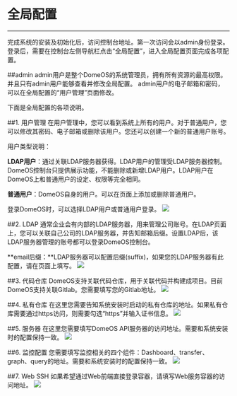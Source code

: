 # 全局配置
---
完成系统的安装及初始化后，访问控制台地址。第一次访问会以admin身份登录。登录后，需要在控制台左侧导航栏点击“全局配置”，进入全局配置页面完成各项配置。

##admin
admin用户是整个DomeOS的系统管理员，拥有所有资源的最高权限。并且只有admin用户能够查看并修改全局配置。
admin用户的电子邮箱和密码，可以在全局配置的“用户管理”页面修改。

下面是全局配置的各项说明。

##1. 用户管理
在用户管理中，您可以看到系统上所有的用户。对于普通用户，您可以修改其密码、电子邮箱或删除该用户。您还可以创建一个新的普通用户账号。

用户类型说明：

**LDAP用户**：通过关联LDAP服务器获得。LDAP用户的管理受LDAP服务器控制。DomeOS控制台只提供展示功能，不能删除或新增LDAP用户。LDAP用户在DomeOS上和普通用户的设定、权限等完全相同。

**普通用户**：DomeOS自身的用户。可以在页面上添加或删除普通用户。

登录DomeOS时，可以选择LDAP用户或普通用户登录。
![](http://881471b33d4f9.cdn.sohucs.com/q_mini/newproject1.jpg)

##2. LDAP
通常企业会有内部的LDAP服务器，用来管理公司账号。在LDAP页面上，您可以关联自己公司的LDAP服务器，并告知邮箱后缀。设置LDAP后，该LDAP服务器管理的账号都可以登录DomeOS控制台。

**email后缀：**LDAP服务器可以配置后缀(suffix)，如果您的LDAP服务器有此配置，请在页面上填写。
![](http://881471b33d4f9.cdn.sohucs.com/q_mini/newproject2.jpg)

##3. 代码仓库
DomeOS支持关联代码仓库，用于关联代码并构建成项目。目前DomeOS支持关联Gitlab。您需要填写您的Gitlab地址。
![](http://881471b33d4f9.cdn.sohucs.com/q_mini/newproject3.jpg)

##4. 私有仓库
在这里您需要告知系统安装时启动的私有仓库的地址。如果私有仓库需要通过https访问，则需要勾选“https”并输入证书信息。
![](http://881471b33d4f9.cdn.sohucs.com/q_mini/newproject4.jpg)

##5. 服务器
在这里您需要填写DomeOS API服务器的访问地址。需要和系统安装时的配置保持一致。
![](http://881471b33d4f9.cdn.sohucs.com/q_mini/newproject5.jpg)

##6. 监控配置
您需要填写监控相关的四个组件：Dashboard、transfer、graph、query的地址。需要和系统安装时的配置保持一致。
![](http://881471b33d4f9.cdn.sohucs.com/q_mini/newproject6.jpg)

##7. Web SSH
如果希望通过Web前端直接登录容器，请填写Web服务容器的访问地址。
![](http://881471b33d4f9.cdn.sohucs.com/q_mini/newproject7.jpg)


